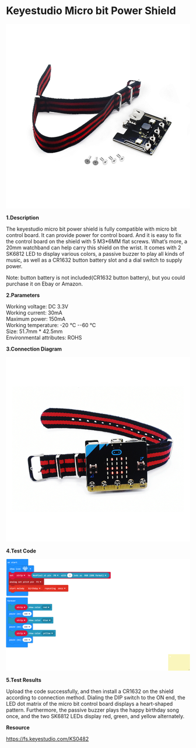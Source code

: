 # **Keyestudio Micro bit Power Shield**



![KS0482-4(1)](KS0482/media/73337e18bd6791ed482b7463aee92a88.jpeg)

**1.Description**

The keyestudio micro bit power shield is fully compatible with micro bit control
board. It can provide power for control board. And it is easy to fix the control
board on the shield with 5 M3\*6MM flat screws. What’s more, a 20mm watchband
can help carry this shield on the wrist. It comes with 2 SK6812 LED to display
various colors, a passive buzzer to play all kinds of music, as well as a CR1632
button battery slot and a dial switch to supply power.

Note: button battery is not included(CR1632 button battery), but you could
purchase it on Ebay or Amazon.

**2.Parameters**

Working voltage: DC 3.3V  
Working current: 30mA  
Maximum power: 150mA  
Working temperature: -20 ℃ --60 ℃  
Size: 51.7mm \* 42.5mm  
Environmental attributes: ROHS

**3.Connection Diagram**

![KS0482-sy(1)](KS0482/media/f6ca80e2a1e2ff45a1251ed4aafa37f3.jpeg)

**4.Test Code**

![microbit-KS0482](KS0482/media/cd17a9a45dcc6b36b74cebbc42191ae1.png)

**5.Test Results**

Upload the code successfully, and then install a CR1632 on the shield according
to connection method. Dialing the DIP switch to the ON end, the LED dot matrix
of the micro bit control board displays a heart-shaped pattern. Furthermore, the
passive buzzer plays the happy birthday song once, and the two SK6812 LEDs
display red, green, and yellow alternately.

**Resource**

https://fs.keyestudio.com/KS0482


